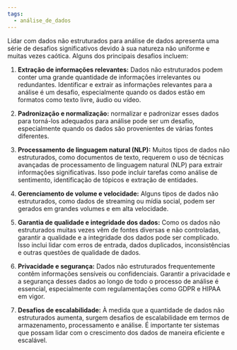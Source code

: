 ```yaml
---
tags:
  - análise_de_dados
---
```

Lidar com dados não estruturados para análise de dados apresenta uma série de desafios significativos devido à sua natureza não uniforme e muitas vezes caótica. Alguns dos principais desafios incluem:

1. **Extração de informações relevantes:** Dados não estruturados podem conter uma grande quantidade de informações irrelevantes ou redundantes. Identificar e extrair as informações relevantes para a análise é um desafio, especialmente quando os dados estão em formatos como texto livre, áudio ou vídeo.

2. **Padronização e normalização:** normalizar e padronizar esses dados para torná-los adequados para análise pode ser um desafio, especialmente quando os dados são provenientes de várias fontes diferentes.

3. **Processamento de linguagem natural (NLP):** Muitos tipos de dados não estruturados, como documentos de texto, requerem o uso de técnicas avançadas de processamento de linguagem natural (NLP) para extrair informações significativas. Isso pode incluir tarefas como análise de sentimento, identificação de tópicos e extração de entidades.

4. **Gerenciamento de volume e velocidade:** Alguns tipos de dados não estruturados, como dados de streaming ou mídia social, podem ser gerados em grandes volumes e em alta velocidade.

5. **Garantia de qualidade e integridade dos dados:** Como os dados não estruturados muitas vezes vêm de fontes diversas e não controladas, garantir a qualidade e a integridade dos dados pode ser complicado. Isso inclui lidar com erros de entrada, dados duplicados, inconsistências e outras questões de qualidade de dados.

6. **Privacidade e segurança:** Dados não estruturados frequentemente contêm informações sensíveis ou confidenciais. Garantir a privacidade e a segurança desses dados ao longo de todo o processo de análise é essencial, especialmente com regulamentações como GDPR e HIPAA em vigor.

7. **Desafios de escalabilidade:** À medida que a quantidade de dados não estruturados aumenta, surgem desafios de escalabilidade em termos de armazenamento, processamento e análise. É importante ter sistemas que possam lidar com o crescimento dos dados de maneira eficiente e escalável.